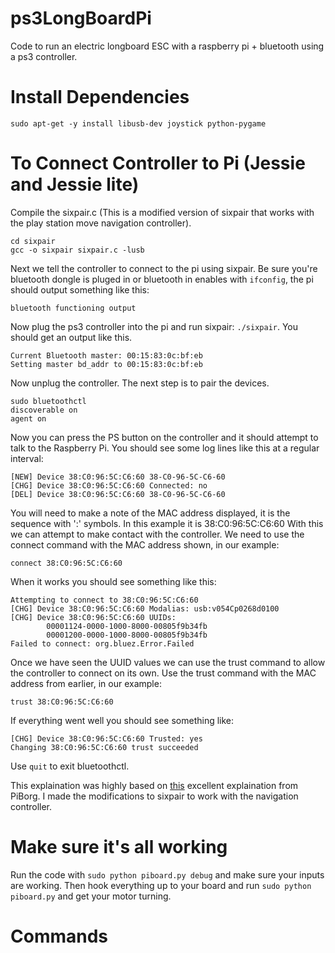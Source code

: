 # ps3LongBoardPi
Code to run an electric longboard ESC with a raspberry pi + bluetooth using a ps3 controller.

# Install Dependencies
```
sudo apt-get -y install libusb-dev joystick python-pygame
```

# To Connect Controller to Pi (Jessie and Jessie lite)

Compile the sixpair.c (This is a modified version of sixpair that works with the play station move navigation controller).
```
cd sixpair
gcc -o sixpair sixpair.c -lusb
```
Next we tell the controller to connect to the pi using sixpair.
Be sure you're bluetooth dongle is pluged in or bluetooth in enables with `ifconfig`, the pi should output something like this:
```
bluetooth functioning output
```
Now plug the ps3 controller into the pi and run sixpair: `./sixpair`. You should get an output like this.
```
Current Bluetooth master: 00:15:83:0c:bf:eb
Setting master bd_addr to 00:15:83:0c:bf:eb
```
Now unplug the controller.
The next step is to pair the devices.
```
sudo bluetoothctl
discoverable on
agent on
```
Now you can press the PS button on the controller and it should attempt to talk to the Raspberry Pi.
You should see some log lines like this at a regular interval:
```
[NEW] Device 38:C0:96:5C:C6:60 38-C0-96-5C-C6-60
[CHG] Device 38:C0:96:5C:C6:60 Connected: no
[DEL] Device 38:C0:96:5C:C6:60 38-C0-96-5C-C6-60
```
You will need to make a note of the MAC address displayed, it is the sequence with ':' symbols.
In this example it is 38:C0:96:5C:C6:60
With this we can attempt to make contact with the controller.
We need to use the connect command with the MAC address shown, in our example:
```
connect 38:C0:96:5C:C6:60
```
When it works you should see something like this:
```
Attempting to connect to 38:C0:96:5C:C6:60
[CHG] Device 38:C0:96:5C:C6:60 Modalias: usb:v054Cp0268d0100
[CHG] Device 38:C0:96:5C:C6:60 UUIDs:
        00001124-0000-1000-8000-00805f9b34fb
        00001200-0000-1000-8000-00805f9b34fb
Failed to connect: org.bluez.Error.Failed
```
Once we have seen the UUID values we can use the trust command to allow the controller to connect on its own.
Use the trust command with the MAC address from earlier, in our example:
```
trust 38:C0:96:5C:C6:60
```
If everything went well you should see something like:
```
[CHG] Device 38:C0:96:5C:C6:60 Trusted: yes
Changing 38:C0:96:5C:C6:60 trust succeeded
```
Use `quit` to exit bluetoothctl.

This explaination was highly based on [this](https://www.piborg.org/rpi-ps3-help) excellent explaination from PiBorg. 
I made the modifications to sixpair to work with the navigation controller.

# Make sure it's all working
Run the code with `sudo python piboard.py debug` and make sure your inputs are working.
Then hook everything up to your board and run `sudo python piboard.py` and get your motor turning.

# Commands

